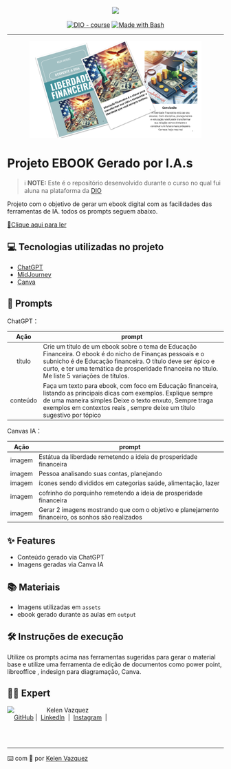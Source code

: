 <p align="center">
    <img width="100" src=".github/assets/poupar.png"> 
</p>


<p align="center">
<a href="https://dio.me/"><img src="https://img.shields.io/badge/DIO-Course-28DA77?logo=youtube" alt="DIO - course"></a>
<a href="https://www.gnu.org/software/bash/" title="Go to Bash homepage"><img src="https://img.shields.io/badge/Prompt-Project-blue?logo=gnu-bash&amp;logoColor=white" alt="Made with Bash"></a></p>

-------


<p align="center">
<img 
    src="./assets/clone.png"
    width="400"  
/>
</p>

# Projeto EBOOK Gerado por I.A.s


 > ℹ️ **NOTE:** Este é o repositório desenvolvido durante o curso no qual fui aluna na plataforma da [DIO](https://dio.me)

Projeto com o objetivo de gerar um ebook digital com as facilidades das ferramentas de IA. todos os prompts
seguem abaixo.

<a href="https://github.com/KelenFTV/prompts-recipe-to-create-a-ebook/blob/main/output/ebook%20-%20edu%20fina%20output.pdf.pdf" title="View PDF now"> 📕Clique aqui para ler</a>

## 💻 Tecnologias utilizadas no projeto

- [ChatGPT](https://chat.openai.com/) 
- [MidJourney](https://www.midjourney.com/app/)
- [Canva](https://www.canva.com/)

## 🧠 Prompts


ChatGPT：

|   Ação   | prompt                                                                                                                                                                                                                                                                         |
| :------: | ------------------------------------------------------------------------------------------------------------------------------------------------------------------------------------------------------------------------------------------------------------------------------ |
|  título  | Crie um título de um ebook sobre o tema de Educação Financeira. O ebook é do nicho de Finanças pessoais e o subnicho é de Educação financeira. O título deve ser épico e curto, e ter uma temática de prosperidade financeira no título. Me liste 5 variações de títulos.|
| conteúdo | Faça um texto para ebook, com foco em Educação financeira, listando as principais dicas com exemplos. Explique sempre de uma maneira simples Deixe o texto enxuto, Sempre traga exemplos em contextos reais , sempre deixe um título sugestivo por tópico |


Canvas IA：

|  Ação  | prompt                                                                                 |
| :----: | -------------------------------------------------------------------------------------- |
| imagem | Estátua da liberdade remetendo a ideia de prosperidade financeira|
| imagem | Pessoa analisando suas contas, planejando|
| imagem | ícones sendo divididos em categorias saúde, alimentação, lazer|
| imagem | cofrinho do porquinho remetendo a ideia de prosperidade financeira|
| imagem | Gerar 2 imagens mostrando que com o objetivo e planejamento financeiro, os sonhos são realizados|





## ✨ Features

- Conteúdo gerado via ChatGPT
- Imagens geradas via Canva IA

## 📚 Materiais

- Imagens utilizadas em `assets`
- ebook gerado durante as aulas em `output`

## 🛠️ Instruções de execução

Utilize os prompts acima nas ferramentas sugeridas para gerar o material base e utilize uma ferramenta de edição de documentos como power point, libreoffice , indesign para diagramação, Canva.

## 👨‍💻 Expert

<p>
    <img 
      align=left 
      margin=10 
      width=80 
      src="https://avatars.githubusercontent.com/u/191724182?v=4"
    />
    <p>&nbsp&nbsp&nbspKelen Vazquez<br>
    &nbsp&nbsp&nbsp
    <a href="https://github.com/KelenFTV">
    GitHub</a>&nbsp;|&nbsp;
    <a href=" www.linkedin.com/in/kelen-vazquez-6">LinkedIn</a>
&nbsp;|&nbsp;
    <a href="https://www.instagram.com/kelen.ferreira9/">
    Instagram</a>
&nbsp;|&nbsp;</p>
</p>
<br/><br/>
<p>

---

⌨️ com 💜 por [Kelen Vazquez](https://github.com/KelenFTV)
